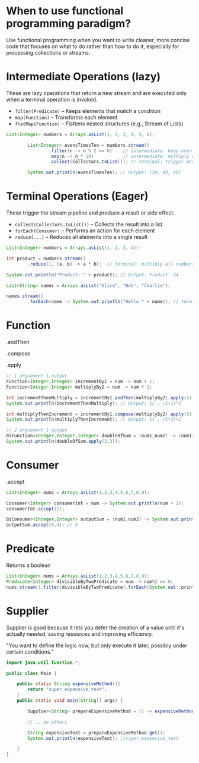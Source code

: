 # When to use functional programming paradigm?

Use functional programming when you want to write cleaner, more concise code that focuses on what to do rather than how to do it, especially for processing collections or streams.

# Intermediate Operations (lazy)

These are lazy operations that return a new stream and are executed only when a terminal operation is invoked.

- `filter(Predicate)` – Keeps elements that match a condition
- `map(Function)` – Transforms each element
- `flatMap(Function)` – Flattens nested structures (e.g., Stream of Lists)

```java
List<Integer> numbers = Arrays.asList(1, 2, 3, 4, 5, 6);

        List<Integer> evensTimesTen = numbers.stream()
                .filter(n -> n % 2 == 0)    // intermediate: keep even numbers
                .map(n -> n * 10)           // intermediate: multiply each by 10
                .collect(Collectors.toList()); // terminal: trigger processing

        System.out.println(evensTimesTen); // Output: [20, 40, 60]
```

# Terminal Operations (Eager)

These trigger the stream pipeline and produce a result or side effect.

- `collect(Collectors.toList())` – Collects the result into a list
- `forEach(Consumer)` – Performs an action for each element
- `reduce(...)` – Reduces all elements into a single result

```java
List<Integer> numbers = Arrays.asList(1, 2, 3, 4);

int product = numbers.stream()
        .reduce(1, (a, b) -> a * b);  // terminal: multiply all numbers

System.out.println("Product: " + product); // Output: Product: 24
```

```java
List<String> names = Arrays.asList("Alice", "Bob", "Charlie");

names.stream()
        .forEach(name -> System.out.println("Hello " + name)); // terminal: print each

```

# Function

.andThen

.compose

.apply

```java
// 1 arguement 1 output
Function<Integer,Integer> incrementBy1 = num -> num + 1;
Function<Integer,Integer> multiplyBy2 = num -> num * 2;

int incrementThenMultiply = incrementBy1.andThen(multiplyBy2).apply(5);
System.out.println(incrementThenMultiply); // Output: 12 , (5+1)*2

int multiplyThenIncrement = incrementBy1.compose(multiplyBy2).apply(5);
System.out.println(multiplyThenIncrement); // Output: 11 , (5*2)+1
```

```java
// 2 arguement 1 output
BiFunction<Integer,Integer,Integer> doubleOfSum = (num1,num2) -> (num1+num2)*2 ;
System.out.println(doubleOfSum.apply(2,3));
```

# Consumer

.accept

```java
List<Integer> nums = Arrays.asList(1,2,3,4,5,6,7,8,9);

Consumer<Integer> consumerInt = num -> System.out.println(num + 2);
consumerInt.accept(1);
```

```java
BiConsumer<Integer,Integer> outputSum = (num1,num2) -> System.out.println(num1+num2);
outputSum.accept(5,4); // 9
```

# Predicate

Returns a boolean

```java
List<Integer> nums = Arrays.asList(1,2,3,4,5,6,7,8,9);
Predicate<Integer> divisibleByTwoPredicate = num -> num%2 == 0;
nums.stream().filter(divisibleByTwoPredicate).forEach(System.out::println);
```

# Supplier

Supplier is good because it lets you defer the creation of a value until it's actually needed, saving resources and improving efficiency.

"You want to define the logic now, but only execute it later, possibly under certain conditions."

```java
import java.util.function.*;

public class Main {

    public static String expensiveMethod(){
        return "super_expensive_text";
    }
    public static void main(String[] args) {

        Supplier<String> prepareExpensiveMethod = () -> expensiveMethod();

        // ...do others

        String expensiveText = prepareExpensiveMethod.get();
        System.out.println(expensiveText); //super_expensive_text

    }
}
```
